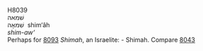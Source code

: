 <body>
  <p>H8039<br>  שׁמאה  <br> שִׁמאָה  ‎  shim‘âh  <br><i>shim-aw‘ </i><br>Perhaps for <a href="h8093.htm">8093</a>  <i>Shimah</i>, an Israelite: - Shimah. Compare <a href="h8043.htm">8043</a> <br></p>
 </body>